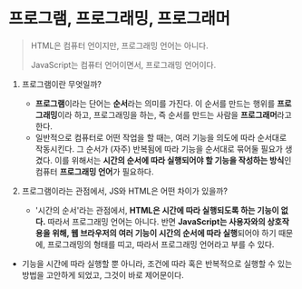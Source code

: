 # 프로그램, 프로그래밍, 프로그래머



> HTML은 컴퓨터 언이지만, 프로그래밍 언어는 아니다.
>
> JavaScript는 컴퓨터 언어이면서, 프로그래밍 언어이다.



1. 프로그램이란 무엇일까?
   + **프로그램**이라는 단어는 **순서**라는 의미를 가진다. 이 순서를 만드는 행위를 **프로그래밍**이라 하고, 프로그래밍을 하는, 즉 순서를 만드는 사람을 **프로그래머**라고 한다.
   + 일반적으로 컴퓨터로 어떤 작업을 할 때는, 여러 기능을 의도에 따라 순서대로 작동시킨다. 그 순서가 (자주) 반복됨에 따라 기능을 순서대로 묶어둘 필요가 생겼다. 이를 위해서는 **시간의 순서에 따라 실행되어야 할 기능을 작성하는 방식**인 컴퓨터 **프로그래밍 언어**가 필요하다.



2. 프로그램이라는 관점에서, JS와 HTML은 어떤 차이가 있을까?
   + '시간의 순서'라는 관점에서, **HTML은 시간에 따라 실행되도록 하는 기능이 없다.** 따라서 프로그래밍 언어는 아니다. 반면 **JavaScript는 사용자와의 상호작용을 위해, 웹 브라우저의 여러 기능이 시간의 순서에 따라 실행**되어야 하기 때문에, 프로그래밍의 형태를 띠고, 따라서 프로그래밍 언어라고 부를 수 있다.



+ 기능을 시간에 따라 실행할 뿐 아니라, 조건에 따라 혹은 반복적으로 실행할 수 있는 방법을 고안하게 되었고, 그것이 바로 제어문이다.